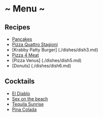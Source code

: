 # ~ Menu ~

## Recipes

* [Pancakes](./dishes/dish1.md)
* [Pizza Quattro Stagioni](./dishes/dish2.md)
* [Krabby Patty Burger] (./dishes/dish3.md)
* [Pizza 4 Meat](./dishes/dish4.md)
* [Pizza Venus] (./dishes/dish5.md)
* [Donuts] (./dishes/dish6.md)

## Cocktails

* [El Diablo](./cocktails/cocktail1.md)
* [Sex on the beach](./cocktails/cocktail2.md)
* [Tequila Sunrise](./cocktails/cocktail3.md)
* [Pina Colada](./cocktails/cocktail4.md)